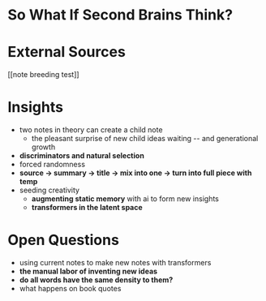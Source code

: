 # So What If Second Brains Think?

# External Sources

[[note breeding test]]

# Insights

- two notes in theory can create a child note
	- the pleasant surprise of new child ideas waiting -- and generational growth
- **discriminators and natural selection**
- forced randomness
- **source -> summary -> title -> mix into one -> turn into full piece with temp**
- seeding creativity
	- **augmenting static memory** with ai to form new insights
	- **transformers in the latent space**

# Open Questions
- using current notes to make new notes with transformers
- **the manual labor of inventing new ideas**
- **do all words have the same density to them?**
- what happens on book quotes